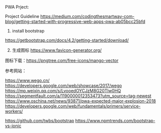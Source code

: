 PWA Prject:

Project Guideline
https://medium.com/codingthesmartway-com-blog/getting-started-with-progressive-web-apps-pwa-ab05bcc25bfd


1. install bootstrap

https://getbootstrap.com/docs/4.2/getting-started/download/

2. 生成图标
https://www.favicon-generator.org/

图标下载：https://pngtree.com/free-icons/mango-vector







参考网站：

https://www.wego.cn/
https://developers.google.com/web/showcase/2017/wego
https://mp.weixin.qq.com/s/LvooedOYCJzM8G20Tlw0HQ
https://segmentfault.com/a/1190000012353473?utm_source=tag-newest
https://www.oschina.net/news/93871/pwa-expected-major-explosion-2018
https://developers.google.com/web/fundamentals/primers/service-workers/


https://github.com/twbs/bootstrap
https://www.npmtrends.com/bootstrap-vs-ionic